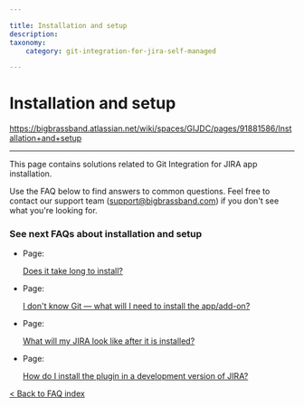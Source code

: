 ```yaml
---

title: Installation and setup
description:
taxonomy:
    category: git-integration-for-jira-self-managed

---
```


# Installation and setup

<https://bigbrassband.atlassian.net/wiki/spaces/GIJDC/pages/91881586/Installation+and+setup>

* * *

This page contains solutions related to Git Integration for JIRA app installation.

Use the FAQ below to find answers to common questions. Feel free to contact our support team ([support@bigbrassband.com](mailto:support@bigbrassband.com?subject=Installation%20issue%20-)) if you don't see what you're looking for.

### See next FAQs about installation and setup

*   Page:
    
    [Does it take long to install?](/wiki/spaces/GIJDC/pages/2051211277)
    
*   Page:
    
    [I don't know Git — what will I need to install the app/add-on?](/wiki/spaces/GIJDC/pages/2051407911)
    
*   Page:
    
    [What will my JIRA look like after it is installed?](/wiki/spaces/GIJDC/pages/2052063236)
    
*   Page:
    
    [How do I install the plugin in a development version of JIRA?](/wiki/spaces/GIJDC/pages/2050981935)
    

  
[< Back to FAQ index](/wiki/spaces/GIJDC/pages/92176390/Frequently+Asked+Questions)